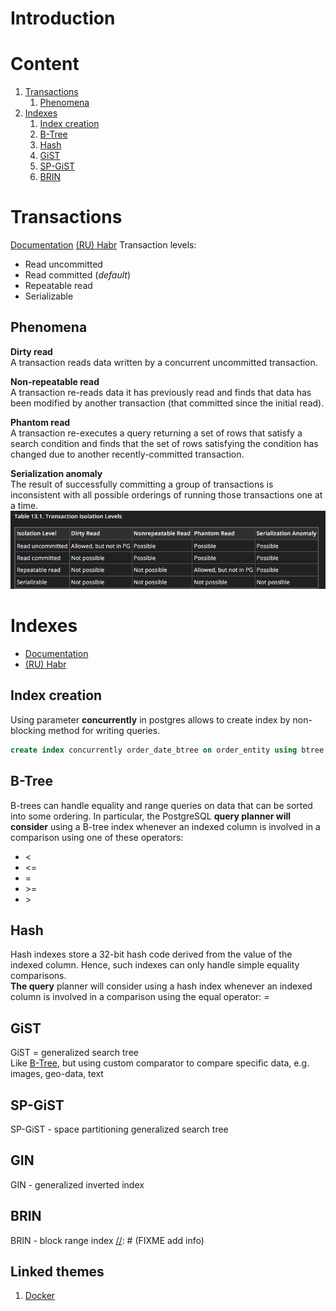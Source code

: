 # Introduction

# Content
1. [Transactions](#Transactions)
   1. [Phenomena](#Phenomena)
2. [Indexes](#Indexes)
   1. [Index creation](#index-creation)
   2. [B-Tree](#b-tree)
   2. [Hash](#hash)
   3. [GiST](#gist)
   4. [SP-GiST](#sp-gist)
   5. [BRIN](#brin)

# Transactions
[Documentation](https://www.postgresql.org/docs/current/transaction-iso.html)
[(RU) Habr](https://habr.com/en/post/317884/)
Transaction levels:
- Read uncommitted
- Read committed (*default*)
- Repeatable read
- Serializable
## Phenomena
**Dirty read**  
A transaction reads data written
by a concurrent uncommitted transaction.

**Non-repeatable read**  
A transaction re-reads data it has previously
read and finds that data has been modified by another
transaction (that committed since the initial read).

**Phantom read**  
A transaction re-executes a query returning a set of rows
that satisfy a search condition and finds that the set of rows
satisfying the condition has changed due to another recently-committed
transaction.

**Serialization anomaly**  
The result of successfully committing a group of transactions
is inconsistent with all possible orderings of running those
transactions one at a time.
![phenomena.png](phenomena.png)

# Indexes
- [Documentation](https://www.postgresql.org/docs/current/indexes.html)
- [(RU) Habr](https://habr.com/en/company/postgrespro/blog/326096/)

## Index creation
Using parameter **concurrently** in postgres allows to 
create index by non-blocking method for writing queries.
```sql
create index concurrently order_date_btree on order_entity using btree (order_date);
```


## B-Tree
B-trees can handle equality and range queries on data that can 
be sorted into some ordering. 
In particular, the PostgreSQL **query planner will consider** 
using a B-tree index whenever 
an indexed column is involved in a comparison using one of 
these operators:
- <
- <=
- =
- \>= 
- \>
## Hash
Hash indexes store a 32-bit hash code derived from the value of 
the indexed column. Hence, such indexes can only handle simple 
equality comparisons.   
**The query** planner will consider using a hash 
index whenever an indexed column is involved in a comparison using 
the equal operator: *=*
## GiST
GiST = generalized search tree  
Like [B-Tree](#b-tree), but using custom comparator to compare specific data,
e.g. images, geo-data, text
## SP-GiST
SP-GiST - space partitioning generalized search tree

[//]: # (FIXME add info)
## GIN
GIN - generalized inverted index  

[//]: # (FIXME add info)
## BRIN
BRIN - block range index
[//]: # (FIXME add info)


## Linked themes
1. [Docker](https://github.com/Regyl/KnowledgeDB/tree/master/virtual/docker)
